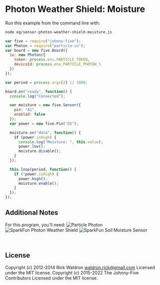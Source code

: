 <!--remove-start-->

# Photon Weather Shield: Moisture

<!--remove-end-->








Run this example from the command line with:
```bash
node eg/sensor-photon-weather-shield-moisture.js
```


```javascript
var five = require("johnny-five");
var Photon = require("particle-io");
var board = new five.Board({
  io: new Photon({
    token: process.env.PARTICLE_TOKEN,
    deviceId: process.env.PARTICLE_PHOTON_1
  })
});

var period = process.argv[2] || 1000;

board.on("ready", function() {
  console.log("Connected");

  var moisture = new five.Sensor({
    pin: "A1",
    enabled: false
  });
  var power = new five.Pin("D5");

  moisture.on("data", function() {
    if (power.isHigh) {
      console.log("Moisture: ", this.value);
      power.low();
      moisture.disable();
    }
  });

  this.loop(period, function() {
    if (!power.isHigh) {
      power.high();
      moisture.enable();
    }
  });
});


```








## Additional Notes
For this program, you'll need:
![Particle Photon](https://docs.particle.io/assets/images/photon_vector2_600.png)
![SparkFun Photon Weather Shield](https://cdn.sparkfun.com//assets/parts/1/1/0/1/7/13630-01a.jpg)
![SparkFun Soil Moisture Sensor](https://cdn.sparkfun.com//assets/parts/1/0/6/1/0/13322-01.jpg)

&nbsp;

<!--remove-start-->

## License
Copyright (c) 2012-2014 Rick Waldron <waldron.rick@gmail.com>
Licensed under the MIT license.
Copyright (c) 2015-2022 The Johnny-Five Contributors
Licensed under the MIT license.

<!--remove-end-->
